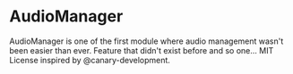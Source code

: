 # AudioManager
AudioManager is one of the first module where audio management wasn't been easier than ever. Feature that didn't exist before and so one... MIT License inspired by @canary-development.
